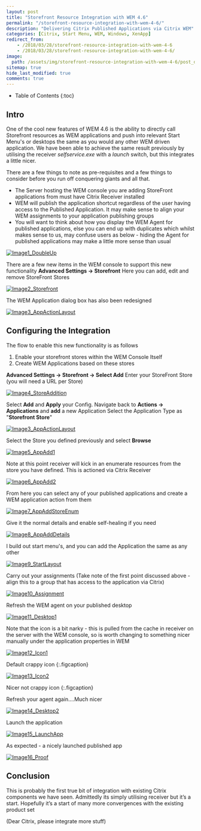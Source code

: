 ```yaml
---
layout: post
title: "Storefront Resource Integration with WEM 4.6"
permalink: "/storefront-resource-integration-with-wem-4-6/"
description: "Delivering Citrix Published Applications via Citrix WEM"
categories: [Citrix, Start Menu, WEM, Windows, XenApp]
redirect_from: 
    - /2018/03/28/storefront-resource-integration-with-wem-4-6
    - /2018/03/28/storefront-resource-integration-with-wem-4-6/
image:
  path: /assets/img/storefront-resource-integration-with-wem-4-6/post_default_image.jpg
sitemap: true
hide_last_modified: true
comments: true
---
```


<!--excerpt-->

-  Table of Contents
{:toc}

## Intro

One of the cool new features of WEM 4.6 is the ability to directly call Storefront resources as WEM applications and push into relevant Start Menu's or desktops the same as you would any other WEM driven application. We have been able to achieve the same result previously by utilising the receiver *selfservice.exe* with a *launch* switch, but this integrates a little nicer.

There are a few things to note as pre-requisites and a few things to consider before you run off conquering giants and all that.

-  The Server hosting the WEM console you are adding StoreFront applications from must have Citrix Receiver installed
-  WEM will publish the application shortcut regardless of the user having access to the Published Application. It may make sense to align your WEM assignments to your application publishing groups
-  You will want to think about how you display the WEM Agent for published applications, else you can end up with duplicates which whilst makes sense to us, may confuse users as below - hiding the Agent for published applications may make a little more sense than usual

[![Image1_DoubleUp]({{site.baseurl}}/assets/img/storefront-resource-integration-with-wem-4-6/Image1_DoubleUp.png)]({{site.baseurl}}/assets/img/storefront-resource-integration-with-wem-4-6/Image1_DoubleUp.png)

There are a few new items in the WEM console to support this new functionality **Advanced Settings -> Storefront** Here you can add, edit and remove StoreFront Stores

[![Image2_Storefront]({{site.baseurl}}/assets/img/storefront-resource-integration-with-wem-4-6/Image2_Storefront.png)]({{site.baseurl}}/assets/img/storefront-resource-integration-with-wem-4-6/Image2_Storefront.png)

The WEM Application dialog box has also been redesigned

[![Image3_AppActionLayout]({{site.baseurl}}/assets/img/storefront-resource-integration-with-wem-4-6/Image3_AppActionLayout.png)]({{site.baseurl}}/assets/img/storefront-resource-integration-with-wem-4-6/Image3_AppActionLayout.png)

## Configuring the Integration

The flow to enable this new functionality is as follows

1.  Enable your storefront stores within the WEM Console Itself
2.  Create WEM Applications based on these stores

**Advanced Settings -> Storefront -> Select Add** Enter your StoreFront Store (you will need a URL per Store)

[![Image4_StoreAddition]({{site.baseurl}}/assets/img/storefront-resource-integration-with-wem-4-6/Image4_StoreAddition.png)]({{site.baseurl}}/assets/img/storefront-resource-integration-with-wem-4-6/Image4_StoreAddition.png)

Select **Add** and **Apply** your Config. Navigate back to **Actions -> Applications** and **add** a new Application Select the Application Type as "**Storefront Store**"

[![Image3_AppActionLayout]({{site.baseurl}}/assets/img/storefront-resource-integration-with-wem-4-6/Image3_AppActionLayout.png)]({{site.baseurl}}/assets/img/storefront-resource-integration-with-wem-4-6/Image3_AppActionLayout.png)

Select the Store you defined previously and select **Browse**

[![Image5_AppAdd1]({{site.baseurl}}/assets/img/storefront-resource-integration-with-wem-4-6/Image5_AppAdd1.png)]({{site.baseurl}}/assets/img/storefront-resource-integration-with-wem-4-6/Image5_AppAdd1.png)

Note at this point receiver will kick in an enumerate resources from the store you have defined. This is actioned via Citrix Receiver

[![Image6_AppAdd2]({{site.baseurl}}/assets/img/storefront-resource-integration-with-wem-4-6/Image6_AppAdd2.png)]({{site.baseurl}}/assets/img/storefront-resource-integration-with-wem-4-6/Image6_AppAdd2.png)

From here you can select any of your published applications and create a WEM application action from them

[![Image7_AppAddStoreEnum]({{site.baseurl}}/assets/img/storefront-resource-integration-with-wem-4-6/Image7_AppAddStoreEnum.png)]({{site.baseurl}}/assets/img/storefront-resource-integration-with-wem-4-6/Image7_AppAddStoreEnum.png)

Give it the normal details and enable self-healing if you need

[![Image8_AppAddDetails]({{site.baseurl}}/assets/img/storefront-resource-integration-with-wem-4-6/Image8_AppAddDetails.png)]({{site.baseurl}}/assets/img/storefront-resource-integration-with-wem-4-6/Image8_AppAddDetails.png)

I build out start menu's, and you can add the Application the same as any other

[![Image9_StartLayout]({{site.baseurl}}/assets/img/storefront-resource-integration-with-wem-4-6/Image9_StartLayout.png)]({{site.baseurl}}/assets/img/storefront-resource-integration-with-wem-4-6/Image9_StartLayout.png)

Carry out your assignments (Take note of the first point discussed above - align this to a group that has access to the application via Citrix)

[![Image10_Assignment]({{site.baseurl}}/assets/img/storefront-resource-integration-with-wem-4-6/Image10_Assignment.png)]({{site.baseurl}}/assets/img/storefront-resource-integration-with-wem-4-6/Image10_Assignment.png)

Refresh the WEM agent on your published desktop

[![Image11_Desktop1]({{site.baseurl}}/assets/img/storefront-resource-integration-with-wem-4-6/Image11_Desktop1.png)]({{site.baseurl}}/assets/img/storefront-resource-integration-with-wem-4-6/Image11_Desktop1.png)

Note that the icon is a bit narky - this is pulled from the cache in receiver on the server with the WEM console, so is worth changing to something nicer manually under the application properties in WEM

[![Image12_Icon1]({{site.baseurl}}/assets/img/storefront-resource-integration-with-wem-4-6/Image12_Icon1.png)]({{site.baseurl}}/assets/img/storefront-resource-integration-with-wem-4-6/Image12_Icon1.png)

Default crappy icon
{:.figcaption}

[![Image13_Icon2]({{site.baseurl}}/assets/img/storefront-resource-integration-with-wem-4-6/Image13_Icon2.png)]({{site.baseurl}}/assets/img/storefront-resource-integration-with-wem-4-6/Image13_Icon2.png)

Nicer not crappy icon
{:.figcaption}

Refresh your agent again....Much nicer

[![Image14_Desktop2]({{site.baseurl}}/assets/img/storefront-resource-integration-with-wem-4-6/Image14_Desktop2.png)]({{site.baseurl}}/assets/img/storefront-resource-integration-with-wem-4-6/Image14_Desktop2.png)

Launch the application

[![Image15_LaunchApp]({{site.baseurl}}/assets/img/storefront-resource-integration-with-wem-4-6/Image15_LaunchApp.png)]({{site.baseurl}}/assets/img/storefront-resource-integration-with-wem-4-6/Image15_LaunchApp.png)

As expected - a nicely launched published app

[![Image16_Proof]({{site.baseurl}}/assets/img/storefront-resource-integration-with-wem-4-6/Image16_Proof.png)]({{site.baseurl}}/assets/img/storefront-resource-integration-with-wem-4-6/Image16_Proof.png)

## Conclusion

This is probably the first true bit of integration with existing Citrix components we have seen. Admittedly its simply utilising receiver but it’s a start. Hopefully it’s a start of many more convergences with the existing product set

(Dear Citrix, please integrate more stuff)
